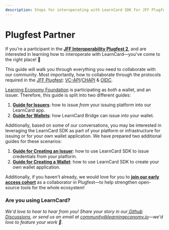 ```yaml
---
description: Steps for interoperating with LearnCard SDK for JFF Plugfest II
---
```


# Plugfest Partner

If you're a participant in the [**JFF Interoperability Plugfest 2**](https://w3c-ccg.github.io/vc-ed/plugfest-2-2022/), and are interested in learning how to interoperate with LearnCard—you've come to the right place! :tada:

This guide will walk you through everything you need to collaborate with our community. Most importantly, how to collaborate through the protocols required in the [JFF Plugfest](https://w3c-ccg.github.io/vc-ed/plugfest-2-2022/): [VC-API](https://w3c-ccg.github.io/vc-api/)/[CHAPI](https://w3c-ccg.github.io/credential-handler-api/) & [OIDC](https://openid.net/specs/openid-4-verifiable-credential-issuance-1_0.html).&#x20;

[Learning Economy Foundation](../../protocol-overview/the-learning-economy.md) is participating as _both_ a wallet, and an issuer. Therefore, this guide is split into two different guides:

1. [**Guide for Issuers**](guide-for-interop-issuers/): how to issue _from_ your issuing platform into our LearnCard app.&#x20;
2. [**Guide for Wallets**](guide-for-interop-wallets.md): how LearnCard Bridge can issue _into_ your wallet.

Additionally, based on some of our conversations, you may be interested in leveraging the LearnCard SDK as part of your platform or infrastructure for issuing or for your own wallet application. We have prepared two additional guides for these scenarios:

1. [**Guide for Creating an Issuer**](guide-for-interop-issuers/creating-an-interop-issuer.md): how to use LearnCard SDK to issue credentials from your platform.
2. [**Guide for Creating a Wallet**](../../../../tutorials/explore-advanced-topics/chapi/chapi-wallet-setup-guide.md): how to use LearnCard SDK to create your own wallet application.

Additionally, if you haven't already, we would love for you to [**join our early access cohort**](broken-reference) as a collaborator in Plugfest—to help strengthen open-source tools for the whole ecosystem!&#x20;

### **Are you using LearnCard?**

_We'd love to hear to hear from you! Share your story in our_[ _Github Discussions_](https://github.com/learningeconomy/LearnCard/discussions/categories/show-and-tell)_, or send us an email at_ [_community@learningeconomy.io_](mailto:community@learningeconomy.io)_—we'd love to feature your work 🙌._
